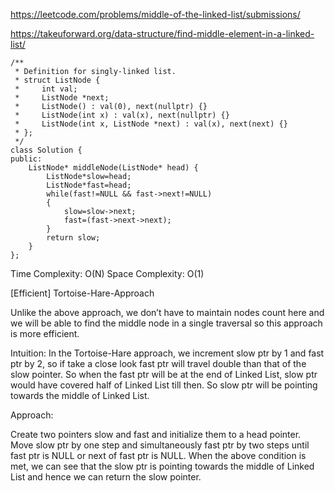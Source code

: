 https://leetcode.com/problems/middle-of-the-linked-list/submissions/

https://takeuforward.org/data-structure/find-middle-element-in-a-linked-list/

```
/**
 * Definition for singly-linked list.
 * struct ListNode {
 *     int val;
 *     ListNode *next;
 *     ListNode() : val(0), next(nullptr) {}
 *     ListNode(int x) : val(x), next(nullptr) {}
 *     ListNode(int x, ListNode *next) : val(x), next(next) {}
 * };
 */
class Solution {
public:
    ListNode* middleNode(ListNode* head) {
        ListNode*slow=head;
        ListNode*fast=head;
        while(fast!=NULL && fast->next!=NULL)
        {
            slow=slow->next;
            fast=(fast->next->next);
        }
        return slow;
    }
};
```

Time Complexity: O(N)
Space Complexity: O(1)

[Efficient] Tortoise-Hare-Approach

Unlike the above approach, we don’t have to maintain nodes count here and we will be able to find the middle node in a single traversal so this approach is more efficient.

Intuition: In the Tortoise-Hare approach, we increment slow ptr by 1 and fast ptr by 2, so if take a close look fast ptr will travel double than that of the slow pointer. So when the fast ptr will be at the end of Linked List, slow ptr would have covered half of Linked List till then. So slow ptr will be pointing towards the middle of Linked List.

Approach: 

Create two pointers slow and fast and initialize them to a head pointer.
Move slow ptr by one step and simultaneously fast ptr by two steps until fast ptr is NULL or next of fast ptr is NULL.
When the above condition is met, we can see that the slow ptr is pointing towards the middle of Linked List and hence we can return the slow pointer.
